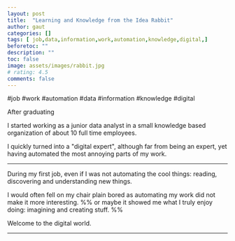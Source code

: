 ```yaml
---
layout: post
title:  "Learning and Knowledge from the Idea Rabbit"
author: gaut
categories: []
tags: [ job,data,information,work,automation,knowledge,digital,]
beforetoc: ""
description: ""
toc: false
image: assets/images/rabbit.jpg
# rating: 4.5
comments: false
---
```



#job #work #automation #data #information #knowledge #digital 

After graduating

I started working as a junior data analyst in a small knowledge based organization of about 10 full time employees. 

I quickly turned into a "digital expert", although far from being an expert, yet having automated the most annoying parts of my work. 



---

During my first job, even if I was not automating the cool things: reading, discovering and understanding new things. 

I would often fell on my chair plain bored as automating my work did not make it more interesting.
%% or maybe it showed me what I truly enjoy doing: imagining and creating stuff. %%

Welcome to the digital world.

---
